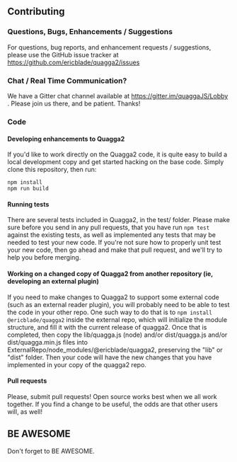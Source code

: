 ## Contributing

### Questions, Bugs, Enhancements / Suggestions

For questions, bug reports, and enhancement requests / suggestions, please use the GitHub issue 
tracker at https://github.com/ericblade/quagga2/issues

### Chat / Real Time Communication?

We have a Gitter chat channel available at https://gitter.im/quaggaJS/Lobby . Please join us there,
and be patient.  Thanks!

### Code

#### Developing enhancements to Quagga2

If you'd like to work directly on the Quagga2 code, it is quite easy to build a local development
copy and get started hacking on the base code.  Simply clone this repository, then run:

```
npm install
npm run build
```

#### Running tests

There are several tests included in Quagga2, in the test/ folder.  Please make sure before you
send in any pull requests, that you have run ```npm test``` against the existing tests, as well as
implemented any tests that may be needed to test your new code.  If you're not sure how to properly 
unit test your new code, then go ahead and make that pull request, and we'll try to help you before
merging.

#### Working on a changed copy of Quagga2 from another repository (ie, developing an external plugin)

If you need to make changes to Quagga2 to support some external code (such as an external reader plugin),
you will probably need to be able to test the code in your other repo.  One such way to do that is
to ```npm install @ericblade/quagga2``` inside the external repo, which will initialize the module
structure, and fill it with the current release of quagga2.  Once that is completed, then copy the
lib/quagga.js (node) and/or dist/quagga.js and/or dist/quagga.min.js files into 
ExternalRepo/node_modules/@ericblade/quagga2, preserving the "lib" or "dist" folder. Then your code
will have the new changes that you have implemented in your copy of the quagga2 repo.

#### Pull requests

Please, submit pull requests! Open source works best when we all work together.  If you find a change
to be useful, the odds are that other users will, as well!

## BE AWESOME

Don't forget to BE AWESOME.

